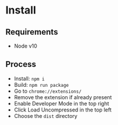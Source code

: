 # Install

## Requirements

- Node v10

## Process

- Install: `npm i`
- Build: `npm run package`
- Go to `chrome://extensions/`
- Remove the extension if already present
- Enable Developer Mode in the top right
- Click Load Uncompressed in the top left
- Choose the `dist` directory

